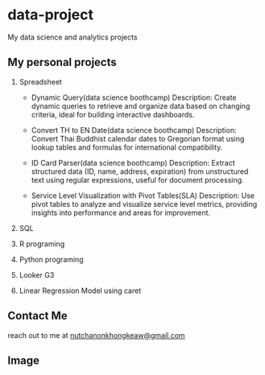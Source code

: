 # data-project
My data science and analytics projects

## My personal projects

1. Spreadsheet
    - Dynamic Query(data science boothcamp)
    Description: Create dynamic queries to retrieve and organize data based on changing criteria, ideal for building interactive dashboards.
   
    - Convert TH to EN Date(data science boothcamp)
    Description: Convert Thai Buddhist calendar dates to Gregorian format using lookup tables and formulas for international compatibility.

    - ID Card Parser(data science boothcamp)
    Description: Extract structured data (ID, name, address, expiration) from unstructured text using regular expressions, useful for document processing.

    - Service Level Visualization with Pivot Tables(SLA)
    Description: Use pivot tables to analyze and visualize service level metrics, providing insights into performance and areas for improvement.

2. SQL


3. R programing
4. Python programing
5. Looker G3
6. Linear Regression Model using caret

## Contact Me 
reach out to me at nutchanonkhongkeaw@gmail.com

## Image
